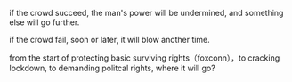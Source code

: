 if the crowd succeed, the man's power will be undermined, and something else will go further.

if the crowd fail, soon or later, it will blow another time.

from the start of protecting basic surviving rights（foxconn），to cracking lockdown, to demanding politcal rights, where it will go? 


